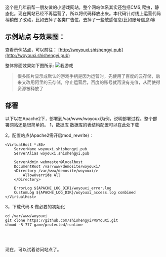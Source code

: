 这个是几年前帮一朋友做的小游戏网站，整个网站体系其实还包括CMS,爬虫，静态化。现在网站已经不再运营了，所以将代码释放出来。本代码针对线上运营代码稍稍做了改动，比如去掉了各类广告位，去掉了一些敏感信息(比如账号信息)等

## 示例站点 与效果图：

查看示例站点，可以前往：
[http://woyouxi.shishengyi.pub](http://woyouxi.shishengyi.pub)

整体界面效果如下图所示:
![我游戏](http://codingsky.oss-cn-hangzhou.aliyuncs.com/cdn/myblog/woyouxi_screenshot.png)

> 很多图片显示成默认的游戏手柄是因为运营时，先使用了百度的云存储，后来又改用阿里的云存储，停止运营后，百度的账号就再没有充值，从而使得资源被释放了


## 部署
以下以在Apache2下，部署到/var/www/woyouxi为例，说明部署过程。整个部署网站还是很简单的。
1，数据库
数据库的表结构配置可以在此处下载

2，配置站点(Apache2需开启mod_rewrite)：
```
<VirtualHost *:80>
	ServerName woyouxi.shishengyi.pub
	ServerAlias woyouxi.shishengyi.pub

	ServerAdmin webmaster@localhost
	DocumentRoot /var/www/demosite/woyouxi/
	<Directory /var/www/demosite/woyouxi/>
		AllowOverride All
	</Directory>

	ErrorLog ${APACHE_LOG_DIR}/woyouxi_error.log
	CustomLog ${APACHE_LOG_DIR}/woyouxi_access.log combined
</VirtualHost>
```

3，下载代码 & 做必要的初始化
```
cd /var/www/woyouxi
git clone https://github.com/shishengyi/WoYouXi.git
chmod -R 777 game/protected/runtime
```

<br/><br/>

现在，可以试着访问站点了。
